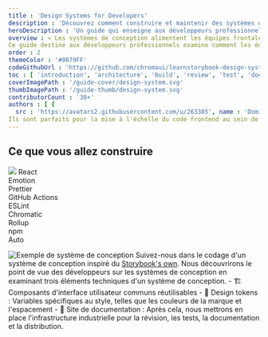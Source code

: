 ```yaml
--- 
title : 'Design Systems for Developers' 
description : 'Découvrez comment construire et maintenir des systèmes de conception en utilisant Storybook' 
heroDescription : 'Un guide qui enseigne aux développeurs professionnels comment transformer les bibliothèques de composants en systèmes de conception et mettre en place l'infrastructure de production utilisée par les principales équipes frontales' 
overview : « Les systèmes de conception alimentent les équipes frontales de Shopify, IBM, Salesforce, Airbnb, Twitter et bien d'autres. 
Ce guide destiné aux développeurs professionnels examine comment les équipes les plus intelligentes conçoivent des systèmes de conception à grande échelle et pourquoi elles utilisent les outils qu'elles utilisent. Nous verrons comment mettre en place les services de base, les bibliothèques et les flux de travail pour développer un système de conception à partir de zéro. » 
order : 2 
themeColor : '#0079FF' 
codeGithubUrl : 'https://github.com/chromaui/learnstorybook-design-system' heroAnimationName : null 
toc : [ 'introduction', 'architecture', 'build', 'review', 'test', 'document', 'distribute', 'workflow', 'conclusion', ] 
coverImagePath : '/guide-cover/design-system.svg' 
thumbImagePath : '/guide-thumb/design-system.svg' 
contributorCount : '38+' 
authors : [ { 
  src : 'https://avatars2.githubusercontent.com/u/263385', name : 'Dominic Nguyen', detail : 'Storybook design', }, { src : 'https://avatars2.githubusercontent.com/u/132554', name : 'Tom Coleman', detail : 'Storybook core', }, ] contributors : [ { src : 'https://avatars2.githubusercontent.com/u/239215', name : 'Fernando Carrettoni', detail : 'Design Systems at Auth0', }, { src : 'https://avatars2.githubusercontent.com/u/8339031', name : 'Jessie Wu', detail : 'Ingénieur au New York Times', }, { src : 'https://avatars2.githubusercontent.com/u/21959607', name : 'John Crisp', detail : 'Ingénieur chez Acivilate', }, { src : 'https://avatars2.githubusercontent.com/u/1474548', name : 'Daniel Duan', detail : 'Ingénieur chez Squarespace', }, { src : 'https://avatars2.githubusercontent.com/u/85783', name : 'Kaelig Deloumeau-Prigent', detail : 'UX Development at Shopify', }, ] twitterShareText : « J'apprends à construire des systèmes de conception ! 
Ils sont parfaits pour la mise à l'échelle du code frontend au sein de grandes équipes. » 
---
```


<h2>
Ce que vous allez construire</h2>

<div class="badge-box">
  <div class="badge">
    <img src="/frameworks/logo-react.svg"> React
  </div>
  <div class="badge">
    Emotion
  </div>
  <div class="badge">
    Prettier
  </div>
  <div class="badge">
    GitHub Actions
  </div>
  <div class="badge">
    ESLint
  </div>
  <div class="badge">
    Chromatic
  </div>
  <div class="badge">
    Rollup
  </div>
  <div class="badge">
    npm
  </div>
  <div class="badge">
    Auto
  </div>
</div>

![Exemple de système de conception](/design-systems-for-developers/design-system-overview.jpg) Suivez-nous dans le codage d'un système de conception inspiré du [Storybook's own](https://medium.com/storybookjs/introducing-storybook-design-system-23fd9b1ac3c0). Nous découvrirons le point de vue des développeurs sur les systèmes de conception en examinant trois éléments techniques d'un système de conception. - 🏗 Composants d'interface utilisateur communs réutilisables - 🎨 Design tokens : Variables spécifiques au style, telles que les couleurs de la marque et l'espacement - 📕 Site de documentation : Après cela, nous mettrons en place l'infrastructure industrielle pour la révision, les tests, la documentation et la distribution.
